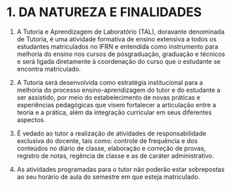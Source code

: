 # 1. DA NATUREZA E FINALIDADES

1. A Tutoria e Aprendizagem de Laboratório (TAL), doravante denominada de Tutoria, é uma atividade formativa de ensino extensiva a todos os estudantes matriculados no IFRN e entendida como instrumento para melhoria do ensino nos cursos de pósgraduação, graduação e técnicos e será ligada diretamente à coordenação do curso que o estudante se encontra matriculado.

2. A Tutoria será desenvolvida como estratégia institucional para a melhoria do processo ensino-aprendizagem do tutor e do estudante a ser assistido, por meio do estabelecimento de novas práticas e experiências pedagógicas que visem fortalecer a articulação entre a teoria e a prática, além da integração curricular em seus diferentes aspectos.

3. É vedado ao tutor a realização de atividades de responsabilidade exclusiva do docente, tais como: controle de frequência e dos conteúdos no diário de classe, elaboração e correção de provas, registro de notas, regência de classe e as de caráter administrativo.

4. As atividades programadas para o tutor não poderão estar sobrepostas ao seu horário de aula do semestre em que esteja
matriculado.    